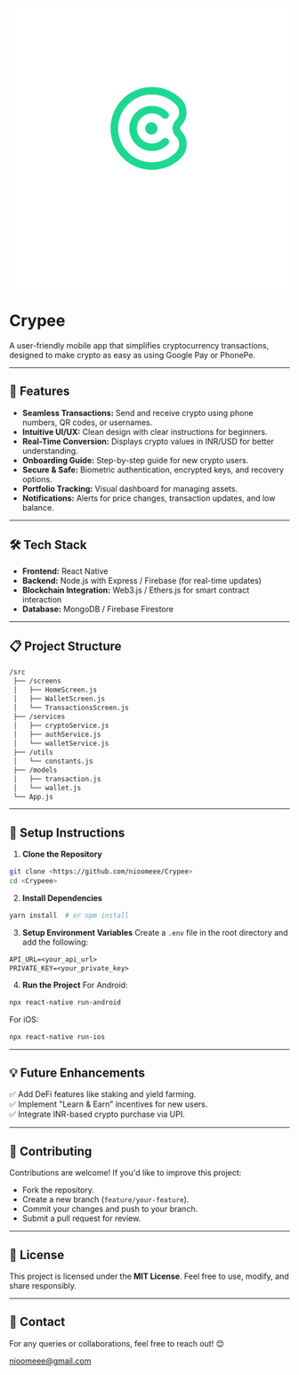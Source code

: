 ![Crypee Logo](<https://github.com/nioomeee/Crypee/blob/main/Crypee%20with%20name.svg>)

# Crypee

A user-friendly mobile app that simplifies cryptocurrency transactions, designed to make crypto as easy as using Google Pay or PhonePe.

---

## 🚀 Features
- **Seamless Transactions:** Send and receive crypto using phone numbers, QR codes, or usernames.
- **Intuitive UI/UX:** Clean design with clear instructions for beginners.
- **Real-Time Conversion:** Displays crypto values in INR/USD for better understanding.
- **Onboarding Guide:** Step-by-step guide for new crypto users.
- **Secure & Safe:** Biometric authentication, encrypted keys, and recovery options.
- **Portfolio Tracking:** Visual dashboard for managing assets.
- **Notifications:** Alerts for price changes, transaction updates, and low balance.

---

## 🛠️ Tech Stack
- **Frontend:** React Native
- **Backend:** Node.js with Express / Firebase (for real-time updates)
- **Blockchain Integration:** Web3.js / Ethers.js for smart contract interaction
- **Database:** MongoDB / Firebase Firestore

---

## 📋 Project Structure
```
/src
 ├── /screens
 │   ├── HomeScreen.js
 │   ├── WalletScreen.js
 │   └── TransactionsScreen.js
 ├── /services
 │   ├── cryptoService.js
 │   ├── authService.js
 │   └── walletService.js
 ├── /utils
 │   └── constants.js
 ├── /models
 │   ├── transaction.js
 │   └── wallet.js
 └── App.js
```

---

## 🔧 Setup Instructions
1. **Clone the Repository**
```bash
git clone <https://github.com/nioomeee/Crypee>
cd <Crypeee>
```
2. **Install Dependencies**
```bash
yarn install  # or npm install
```
3. **Setup Environment Variables**
Create a `.env` file in the root directory and add the following:
```
API_URL=<your_api_url>
PRIVATE_KEY=<your_private_key>
```
4. **Run the Project**
For Android:
```bash
npx react-native run-android
```
For iOS:
```bash
npx react-native run-ios
```

---

## 💡 Future Enhancements
✅ Add DeFi features like staking and yield farming.  
✅ Implement "Learn & Earn" incentives for new users.  
✅ Integrate INR-based crypto purchase via UPI.  

---

## 🤝 Contributing
Contributions are welcome! If you'd like to improve this project:
- Fork the repository.
- Create a new branch (`feature/your-feature`).
- Commit your changes and push to your branch.
- Submit a pull request for review.

---

## 📄 License
This project is licensed under the **MIT License**. Feel free to use, modify, and share responsibly.

---

## 📧 Contact
For any queries or collaborations, feel free to reach out! 😊

nioomeee@gmail.com

